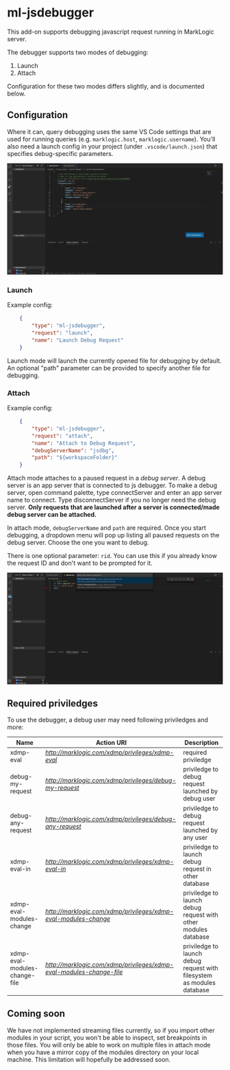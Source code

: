 # ml-jsdebugger

This add-on supports debugging javascript request running in MarkLogic server. 

The debugger supports two modes of debugging:

1. Launch
2. Attach

Configuration for these two modes differs slightly, and is documented below.

## Configuration

Where it can, query debugging uses the same VS Code settings that are used for running queries (e.g. `marklogic.host`, `marklogic.username`). You'll also need a launch config in your project (under `.vscode/launch.json`) that specifies debug-specific parameters.

![Alt](../../images/setting_screenshot.png "Example configs")

### Launch

Example config:

```json
    {
        "type": "ml-jsdebugger",
        "request": "launch",
        "name": "Launch Debug Request"
    }
```
Launch mode will launch the currently opened file for debugging by default.
An optional "path" parameter can be provided to specify another file for debugging.

### Attach

Example config:

```json
    {
        "type": "ml-jsdebugger",
        "request": "attach",
        "name": "Attach to Debug Request",
        "debugServerName": "jsdbg",
        "path": "${workspaceFolder}"
    }
```

Attach mode attaches to a paused request in a *debug server*. A debug server is an app server that is connected to js debugger.
To make a debug server, open command palette, type connectServer and enter an app server name to connect. Type disconnectServer if you no longer 
need the debug server.
**Only requests that are launched after a server is connected/made debug server can be attached.**

In attach mode, `debugServerName` and `path` are required. Once you start debugging,
a dropdown menu will pop up listing all paused requests on the debug server. Choose the one you want to debug.

There is one optional parameter: `rid`. You can use this if you already know the request ID and don't want to be prompted for it.

![Alt](../../images/attach_screenshot.png "attach screenshot")

## Required priviledges

To use the debugger, a debug user may need following priviledges and more:

| Name | Action URI | Description |
|---|---|---|
| xdmp-eval | *http://marklogic.com/xdmp/privileges/xdmp-eval* | required priviledge |
| debug-my-request | *http://marklogic.com/xdmp/privileges/debug-my-request* | priviledge to debug request launched by debug user |
| debug-any-request | *http://marklogic.com/xdmp/privileges/debug-any-request* | priviledge to debug request launched by any user |
| xdmp-eval-in | *http://marklogic.com/xdmp/privileges/xdmp-eval-in* | priviledge to launch debug request in other database |
| xdmp-eval-modules-change | *http://marklogic.com/xdmp/privileges/xdmp-eval-modules-change* | priviledge to launch debug request with other modules database |
| xdmp-eval-modules-change-file | *http://marklogic.com/xdmp/privileges/xdmp-eval-modules-change-file* | priviledge to launch debug request with filesystem as modules database |

## Coming soon

We have not implemented streaming files currently, so if you import other modules in your script, you won't be able to inspect, set breakpoints in those files. You will only be able to work on multiple files in attach mode when you have a mirror copy of the modules directory on your local machine. This limitation will hopefully be addressed soon.
